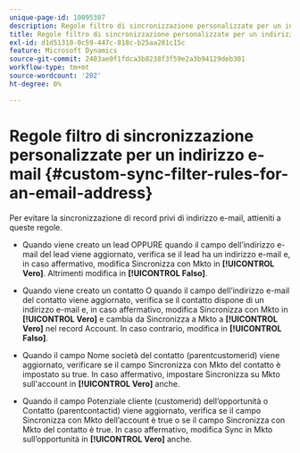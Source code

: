```yaml
---
unique-page-id: 10095307
description: Regole filtro di sincronizzazione personalizzate per un indirizzo e-mail - Documentazione di Marketo - Documentazione del prodotto
title: Regole filtro di sincronizzazione personalizzate per un indirizzo e-mail
exl-id: d1d51310-0c59-447c-818c-b25aa281c15c
feature: Microsoft Dynamics
source-git-commit: 2403ae0f1fdca3b8238f3f59e2a3b94129deb301
workflow-type: tm+mt
source-wordcount: '202'
ht-degree: 0%

---
```


# Regole filtro di sincronizzazione personalizzate per un indirizzo e-mail {#custom-sync-filter-rules-for-an-email-address}

Per evitare la sincronizzazione di record privi di indirizzo e-mail, attieniti a queste regole.

* Quando viene creato un lead OPPURE quando il campo dell’indirizzo e-mail del lead viene aggiornato, verifica se il lead ha un indirizzo e-mail e, in caso affermativo, modifica Sincronizza con Mkto in **[!UICONTROL Vero]**. Altrimenti modifica in **[!UICONTROL Falso]**.

* Quando viene creato un contatto O quando il campo dell’indirizzo e-mail del contatto viene aggiornato, verifica se il contatto dispone di un indirizzo e-mail e, in caso affermativo, modifica Sincronizza con Mkto in **[!UICONTROL Vero]** e cambia da Sincronizza a Mkto a **[!UICONTROL Vero]** nel record Account. In caso contrario, modifica in **[!UICONTROL Falso]**.

* Quando il campo Nome società del contatto (parentcustomerid) viene aggiornato, verificare se il campo Sincronizza con Mkto del contatto è impostato su true. In caso affermativo, impostare Sincronizza su Mkto sull&#39;account in **[!UICONTROL Vero]** anche.

* Quando il campo Potenziale cliente (customerid) dell’opportunità o Contatto (parentcontactid) viene aggiornato, verifica se il campo Sincronizza con Mkto dell’account è true o se il campo Sincronizza con Mkto del contatto è true. In caso affermativo, modifica Sync in Mkto sull’opportunità in **[!UICONTROL Vero]** anche.
